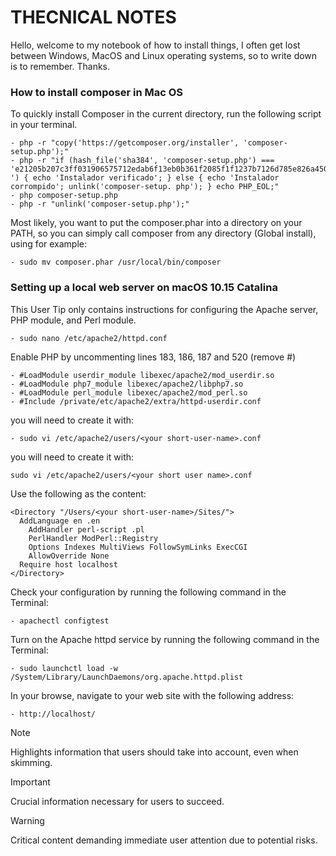 # THECNICAL NOTES
Hello, welcome to my notebook of how to install things, I often get lost between Windows, MacOS and Linux operating systems, so to write down is to remember. Thanks.

### **How to install composer in Mac OS**
To quickly install Composer in the current directory, run the following script in your terminal.
```
- php -r "copy('https://getcomposer.org/installer', 'composer-setup.php');"
- php -r "if (hash_file('sha384', 'composer-setup.php') === 'e21205b207c3ff031906575712edab6f13eb0b361f2085f1f1237b7126d785e826a450292b6cfd1d64d92e6563bbde02 ') { echo 'Instalador verificado'; } else { echo 'Instalador corrompido'; unlink('composer-setup. php'); } echo PHP_EOL;"
- php composer-setup.php
- php -r "unlink('composer-setup.php');"
```
Most likely, you want to put the composer.phar into a directory on your PATH, so you can simply call composer from any directory (Global install), using for example:
```
- sudo mv composer.phar /usr/local/bin/composer
```
### **Setting up a local web server on macOS 10.15 Catalina**
This User Tip only contains instructions for configuring the Apache server, PHP module, and Perl module.
```
- sudo nano /etc/apache2/httpd.conf
```
  
Enable PHP by uncommenting lines 183, 186, 187 and 520 (remove #) 
```
- #LoadModule userdir_module libexec/apache2/mod_userdir.so
- #LoadModule php7_module libexec/apache2/libphp7.so
- #LoadModule perl_module libexec/apache2/mod_perl.so
- #Include /private/etc/apache2/extra/httpd-userdir.conf
```

you will need to create it with:
```
- sudo vi /etc/apache2/users/<your short-user-name>.conf
```

you will need to create it with:
```
sudo vi /etc/apache2/users/<your short user name>.conf
```

Use the following as the content:
  ```
  <Directory "/Users/<your short-user-name>/Sites/">
    AddLanguage en .en 
      AddHandler perl-script .pl 
      PerlHandler ModPerl::Registry
      Options Indexes MultiViews FollowSymLinks ExecCGI 
      AllowOverride None 
    Require host localhost
  </Directory>
  ```
Check your configuration by running the following command in the Terminal:
```
- apachectl configtest
```
Turn on the Apache httpd service by running the following command in the Terminal:
```
- sudo launchctl load -w /System/Library/LaunchDaemons/org.apache.httpd.plist
```
In your browse, navigate to your web site with the following address:
```
- http://localhost/
```
> [!NOTE]
> Highlights information that users should take into account, even when skimming.

> [!IMPORTANT]
> Crucial information necessary for users to succeed.

> [!WARNING]
> Critical content demanding immediate user attention due to potential risks.
